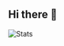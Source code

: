 ## Hi there 👋

![Stats](https://github-readme-stats.vercel.app/api?username=dillionhuston&show_icons=true&theme=radical)

<!--
<h1 align="center">🌙 Dillion Huston</h1>

<p align="center">
  🧠 Self-taught Dev &nbsp;|&nbsp; 🛠️ Full-stack Builder &nbsp;|&nbsp; 🌐 Networking Explorer
</p>

<p align="center">
  <img src="https://img.shields.io/badge/-Python-3776AB?style=flat-square&logo=python&logoColor=white"/>
  <img src="https://img.shields.io/badge/-Flask-000000?style=flat-square&logo=flask"/>
  <img src="https://img.shields.io/badge/-SQLAlchemy-cc0000?style=flat-square&logo=databricks&logoColor=white"/>
  <img src="https://img.shields.io/badge/-GitHub-181717?style=flat-square&logo=github"/>
</p>

---

### 🚀 About Me

I'm a developer focused on building clean, useful, and performance-driven apps. I enjoy understanding systems at a deeper level — from writing backend logic to configuring how data flows across networks.

- 🧱 Building full-stack apps with Flask & SQLAlchemy  
- 🌐 Learning networking fundamentals & system architecture  
- ⚙️ Automating tasks with custom tools  
- 🔐 Interested in backend security & optimization  

---

### 🧰 Tools & Stack

```text
Languages:  Python, JavaScript, Bash
Frameworks: Flask, SQLAlchemy, Jinja2, Bootstrap
Tools:      Git, GitHub, Postman, SQLite, VS Code
Concepts:   Networking, Web Scraping, APIs, Socket Programming

